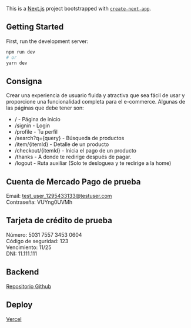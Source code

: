 This is a [Next.js](https://nextjs.org/) project bootstrapped with [`create-next-app`](https://github.com/vercel/next.js/tree/canary/packages/create-next-app).

## Getting Started

First, run the development server:

```bash
npm run dev
# or
yarn dev
```
## Consigna
Crear una experiencia de usuario fluida y atractiva que sea fácil de usar y proporcione una funcionalidad completa para el e-commerce. Algunas de las páginas que debe tener son:

* / - Página de inicio
* /signin - Login
* /profile - Tu perfil
* /search?q={query} - Búsqueda de productos
* /item/{itemId} - Detalle de un producto
* /checkout/{itemId} - Inicia el pago de un producto
* /thanks - A donde te redirige después de pagar.
* /logout - Ruta auxiliar (Solo te desloguea y te redirige a la home)

## Cuenta de Mercado Pago de prueba
Email: test_user_1295433133@testuser.com  
Contraseña: VUYng0UVMh

## Tarjeta de crédito de prueba
Número: 5031 7557 3453 0604  
Código de seguridad: 123  
Vencimiento: 11/25  
DNI: 11.111.111  

## Backend
[Repositorio Github](https://github.com/dylanpilsner/ecommerce-backend/)

## Deploy
[Vercel](https://ecommerce-frontend-seven-lovat.vercel.app/)


